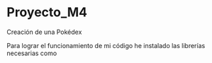 # Proyecto_M4
Creación de una Pokédex

Para lograr el funcionamiento de mi código he instalado las librerías necesarias como 

